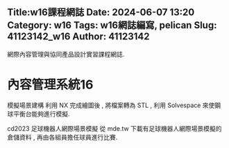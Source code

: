 Title:w16課程網誌
Date: 2024-06-07 13:20
Category: w16
Tags: w16網誌編寫, pelican
Slug: 41123142_w16
Author: 41123142
---

網際內容管理與協同產品設計實習課程網誌.

<!-- PELICAN_END_SUMMARY -->

# 內容管理系統16
模擬場景建構
利用 NX 完成繪圖後 , 將檔案轉為 STL , 利用 Solvespace 來使鋼球平衡台能夠進行模擬.

cd2023 足球機器人網際場景模擬
從 mde.tw 下載有足球機器人網際場景模擬的倉儲資料 , 再由各組員擔任球員進行比賽.